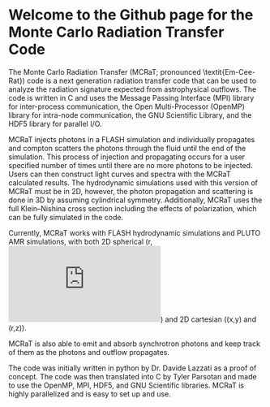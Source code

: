 # Welcome to the Github page for the Monte Carlo Radiation Transfer Code 

The Monte Carlo Radiation Transfer (MCRaT; pronounced \textit{Em-Cee-Rat}) code is a next generation radiation transfer code that can be used to analyze the radiation signature expected from astrophysical outflows. The code is written in C and uses the Message Passing Interface (MPI) library for inter-process communication, the Open Multi-Processor (OpenMP) library for intra-node communication, the GNU Scientific Library, and the HDF5 library for parallel I/O.

MCRaT injects photons in a FLASH simulation and individually propagates and compton scatters the photons through the fluid until the end of the simulation. This process of injection and propagating occurs for a user specified number of times until there are no more photons to be injected. Users can then construct light curves and spectra with the MCRaT calculated results. The hydrodynamic simulations used with this version of MCRaT must be in 2D, however, the photon propagation and scattering is done in 3D by assuming cylindrical symmetry. Additionally, MCRaT uses the full Klein–Nishina cross section including the effects of polarization, which can be fully simulated in the code.

Currently, MCRaT works with FLASH hydrodynamic simulations and PLUTO AMR simulations, with both 2D spherical (r, ![equation](https://latex.codecogs.com/gif.latex?%5Ctheta)) and 2D cartesian ((x,y) and (r,z)).
<!-- for tex: https://stackoverflow.com/questions/35498525/latex-rendering-in-readme-md-on-github -->

MCRaT is also able to emit and absorb synchrotron photons and keep track of them as the photons and outflow propagates. 

The code was initially written in python by Dr. Davide Lazzati as a proof of concept. The code was then translated into C by Tyler Parsotan and made to use the OpenMP, MPI, HDF5, and GNU Scientific libraries. MCRaT is highly parallelized and is easy to set up and use.



